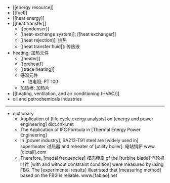 - [[energy resource]]
- [[fuel]]
- [[heat energy]]
- [[heat transfer]]
    - [[condenser]]
    - [[heat-exchange system]]; [[heat exchanger]]
    - [[heat rejection]]: 排热
    - [[heat transfer fluid]]: 传热液
- heating; 加热元件
    - [[heater]]
    - [[preheat]]
    - [[trace heating]]
    - 感温元件
        - 铂电阻; PT 100
    - 加热棒; 加热片
- [[heating, ventilation, and air conditioning (HVAC)]]
- oil and petrochemicals industries
- ---
- dictionary 
    - Application of [life cycle exergy analysis] on [energy and power engineering] dict.cnki.net
    - The Application of IFC Formula in [Thermal Energy Power Engineering]
    - In [power industry], SA213-T91 steel are [widely used in] superheater 过热器 and reheater of [utility boiler]. 电站锅炉 www.[dictall].com
    - Therefore, [modal frequencies] 模态频率 of the [turbine blade] 汽轮机叶片 [with and without constraint condition] were measured by using FBG. The [experimental results] illustrated that [measuring method] based on the FBG is reliable. www.[fabiao].net
